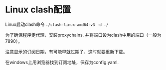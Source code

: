 # Linux clash配置

Linux启动clash命令 `./clash-linux-amd64-v3 -d ./`

为了确保程序走代理，安装proxychains. 并将端口设为clash中用的端口（一般为7890）。

注意显示的订阅日期，有可能早就过期了，这时就要重新下载。

在windows上用浏览器找到订阅地址，保存为config.yaml. 

